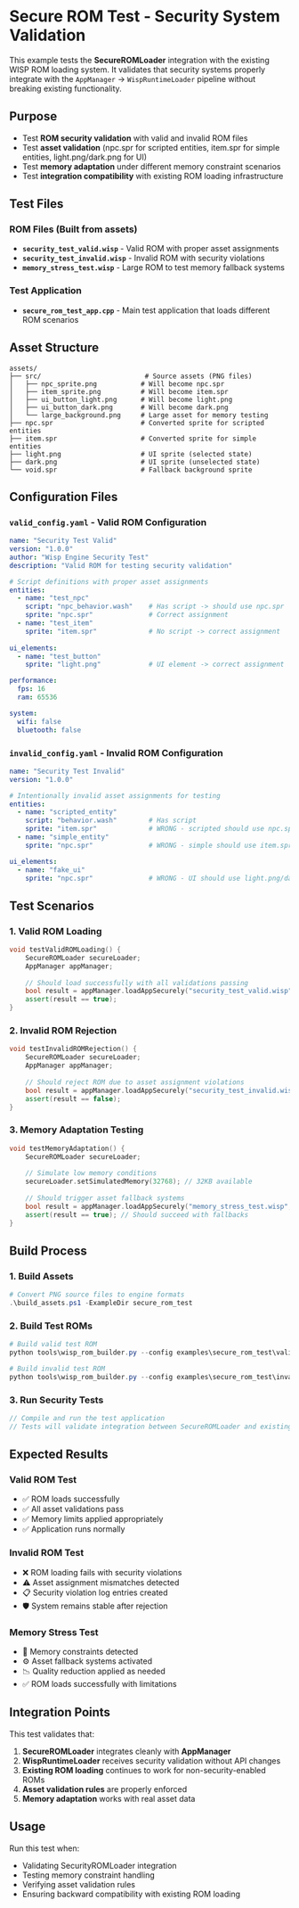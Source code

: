 # Secure ROM Test - Security System Validation

This example tests the **SecureROMLoader** integration with the existing WISP ROM loading system. It validates that security systems properly integrate with the `AppManager` → `WispRuntimeLoader` pipeline without breaking existing functionality.

## Purpose

- Test **ROM security validation** with valid and invalid ROM files
- Test **asset validation** (npc.spr for scripted entities, item.spr for simple entities, light.png/dark.png for UI)
- Test **memory adaptation** under different memory constraint scenarios
- Test **integration compatibility** with existing ROM loading infrastructure

## Test Files

### ROM Files (Built from assets)
- **`security_test_valid.wisp`** - Valid ROM with proper asset assignments
- **`security_test_invalid.wisp`** - Invalid ROM with security violations
- **`memory_stress_test.wisp`** - Large ROM to test memory fallback systems

### Test Application
- **`secure_rom_test_app.cpp`** - Main test application that loads different ROM scenarios

## Asset Structure

```
assets/
├── src/                          # Source assets (PNG files)
│   ├── npc_sprite.png           # Will become npc.spr
│   ├── item_sprite.png          # Will become item.spr
│   ├── ui_button_light.png      # Will become light.png
│   ├── ui_button_dark.png       # Will become dark.png
│   └── large_background.png     # Large asset for memory testing
├── npc.spr                      # Converted sprite for scripted entities
├── item.spr                     # Converted sprite for simple entities
├── light.png                    # UI sprite (selected state)
├── dark.png                     # UI sprite (unselected state)
└── void.spr                     # Fallback background sprite
```

## Configuration Files

### `valid_config.yaml` - Valid ROM Configuration
```yaml
name: "Security Test Valid"
version: "1.0.0"
author: "Wisp Engine Security Test"
description: "Valid ROM for testing security validation"

# Script definitions with proper asset assignments
entities:
  - name: "test_npc"
    script: "npc_behavior.wash"    # Has script -> should use npc.spr
    sprite: "npc.spr"              # Correct assignment
  - name: "test_item"
    sprite: "item.spr"             # No script -> correct assignment
  
ui_elements:
  - name: "test_button"
    sprite: "light.png"            # UI element -> correct assignment

performance:
  fps: 16
  ram: 65536

system:
  wifi: false
  bluetooth: false
```

### `invalid_config.yaml` - Invalid ROM Configuration
```yaml
name: "Security Test Invalid"
version: "1.0.0"

# Intentionally invalid asset assignments for testing
entities:
  - name: "scripted_entity"
    script: "behavior.wash"        # Has script
    sprite: "item.spr"             # WRONG - scripted should use npc.spr
  - name: "simple_entity"
    sprite: "npc.spr"              # WRONG - simple should use item.spr

ui_elements:
  - name: "fake_ui"
    sprite: "npc.spr"              # WRONG - UI should use light.png/dark.png
```

## Test Scenarios

### 1. Valid ROM Loading
```cpp
void testValidROMLoading() {
    SecureROMLoader secureLoader;
    AppManager appManager;
    
    // Should load successfully with all validations passing
    bool result = appManager.loadAppSecurely("security_test_valid.wisp", &secureLoader);
    assert(result == true);
}
```

### 2. Invalid ROM Rejection
```cpp
void testInvalidROMRejection() {
    SecureROMLoader secureLoader;
    AppManager appManager;
    
    // Should reject ROM due to asset assignment violations
    bool result = appManager.loadAppSecurely("security_test_invalid.wisp", &secureLoader);
    assert(result == false);
}
```

### 3. Memory Adaptation Testing
```cpp
void testMemoryAdaptation() {
    SecureROMLoader secureLoader;
    
    // Simulate low memory conditions
    secureLoader.setSimulatedMemory(32768); // 32KB available
    
    // Should trigger asset fallback systems
    bool result = appManager.loadAppSecurely("memory_stress_test.wisp", &secureLoader);
    assert(result == true); // Should succeed with fallbacks
}
```

## Build Process

### 1. Build Assets
```powershell
# Convert PNG source files to engine formats
.\build_assets.ps1 -ExampleDir secure_rom_test
```

### 2. Build Test ROMs
```powershell
# Build valid test ROM
python tools\wisp_rom_builder.py --config examples\secure_rom_test\valid_config.yaml --assets examples\secure_rom_test\assets --output examples\secure_rom_test\security_test_valid.wisp

# Build invalid test ROM  
python tools\wisp_rom_builder.py --config examples\secure_rom_test\invalid_config.yaml --assets examples\secure_rom_test\assets --output examples\secure_rom_test\security_test_invalid.wisp
```

### 3. Run Security Tests
```cpp
// Compile and run the test application
// Tests will validate integration between SecureROMLoader and existing systems
```

## Expected Results

### Valid ROM Test
- ✅ ROM loads successfully
- ✅ All asset validations pass
- ✅ Memory limits applied appropriately
- ✅ Application runs normally

### Invalid ROM Test  
- ❌ ROM loading fails with security violations
- ⚠️ Asset assignment mismatches detected
- 📋 Security violation log entries created
- 🛡️ System remains stable after rejection

### Memory Stress Test
- 🧠 Memory constraints detected
- ⚙️ Asset fallback systems activated  
- 📉 Quality reduction applied as needed
- ✅ ROM loads successfully with limitations

## Integration Points

This test validates that:
1. **SecureROMLoader** integrates cleanly with **AppManager**
2. **WispRuntimeLoader** receives security validation without API changes
3. **Existing ROM loading** continues to work for non-security-enabled ROMs
4. **Asset validation rules** are properly enforced
5. **Memory adaptation** works with real asset data

## Usage

Run this test when:
- Validating SecurityROMLoader integration
- Testing memory constraint handling
- Verifying asset validation rules
- Ensuring backward compatibility with existing ROM loading

